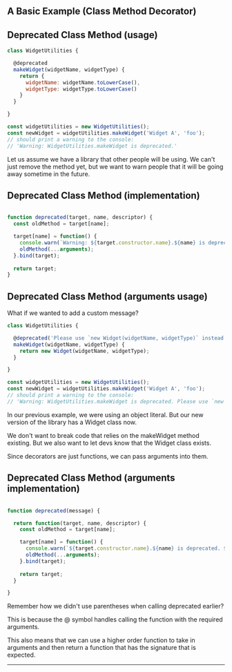 ## A Basic Example (Class Method Decorator)

## Deprecated Class Method (usage)

```javascript
class WidgetUtilities {

  @deprecated
  makeWidget(widgetName, widgetType) {
    return {
      widgetName: widgetName.toLowerCase(),
      widgetType: widgetType.toLowerCase()
    }
  }

}

const widgetUtilities = new WidgetUtilities();
const newWidget = widgetUtilities.makeWidget('Widget A', 'foo');
// should print a warning to the console:
// 'Warning: WidgetUtilities.makeWidget is deprecated.'
```

<div class="notes">
Let us assume we have a library that other people will be using. We can't just remove the method yet, but we want to warn people that it will be going away sometime in the future.
</div>

## Deprecated Class Method (implementation)

```javascript

function deprecated(target, name, descriptor) {
  const oldMethod = target[name];

  target[name] = function() {
  	console.warn(`Warning: ${target.constructor.name}.${name} is deprecated.`);
    oldMethod(...arguments);
  }.bind(target);
  
  return target;
}

```

## Deprecated Class Method (arguments usage)

What if we wanted to add a custom message?

```javascript
class WidgetUtilities {

  @deprecated('Please use `new Widget(widgetName, widgetType)` instead.')
  makeWidget(widgetName, widgetType) {
    return new Widget(widgetName, widgetType);
  }

}

const widgetUtilities = new WidgetUtilities();
const newWidget = widgetUtilities.makeWidget('Widget A', 'foo');
// should print a warning to the console:
// 'Warning: WidgetUtilities.makeWidget is deprecated. Please use `new Widget(widgetName, widgetType)` instead.'
```

<div class="notes">
In our previous example, we were using an object literal. But our new version of the library has a Widget class now.

We don't want to break code that relies on the makeWidget method existing. But we also want to let devs know that the Widget class exists.

Since decorators are just functions, we can pass arguments into them.
</div>

## Deprecated Class Method (arguments implementation)

```javascript

function deprecated(message) {

  return function(target, name, descriptor) {
    const oldMethod = target[name];

    target[name] = function() {
      console.warn(`${target.constructor.name}.${name} is deprecated. ${message}`);
      oldMethod(...arguments);
    }.bind(target);
    
    return target;
  }

}

```

<div class="notes">
Remember how we didn't use parentheses when calling deprecated earlier?

This is because the @ symbol handles calling the function with the required arguments.

This also means that we can use a higher order function to take in arguments and then return a function that has the signature that is expected.
</div>

---
